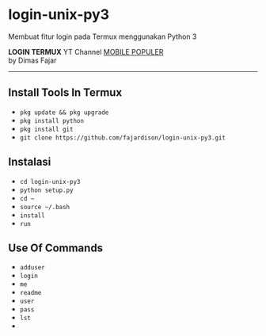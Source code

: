 # login-unix-py3

Membuat fitur login pada Termux menggunakan Python 3

**LOGIN TERMUX**
YT Channel [MOBILE POPULER](https://youtube.com/@MobilePopuler?si=36AMtbSdtAdiVJfH)  
by Dimas Fajar

---

## Install Tools In Termux  
- `pkg update && pkg upgrade`  
- `pkg install python`  
- `pkg install git`  
- `git clone https://github.com/fajardison/login-unix-py3.git`  

## Instalasi  
- `cd login-unix-py3`  
- `python setup.py`  
- `cd ~`  
- `source ~/.bash`  
- `install`  
- `run`  

## Use Of Commands  
- `adduser`  
- `login`  
- `me`  
- `readme`  
- `user`  
- `pass`  
- `lst`
- 
